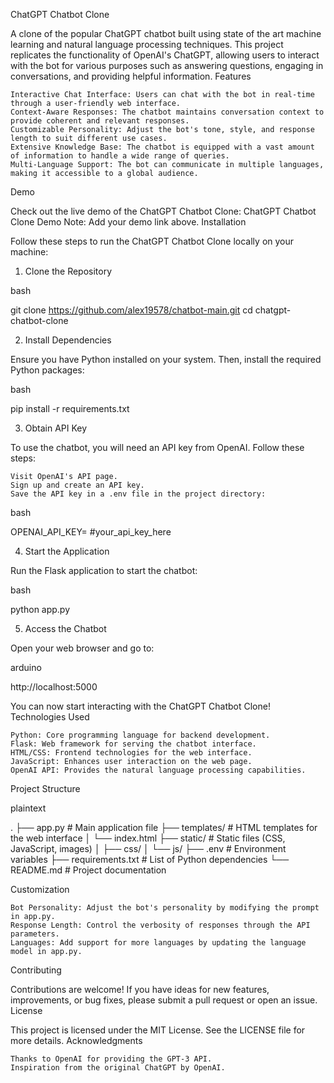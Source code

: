 ChatGPT Chatbot Clone

A clone of the popular ChatGPT chatbot built using state of the art machine learning and natural language processing techniques. This project replicates the functionality of OpenAI's ChatGPT, allowing users to interact with the bot for various purposes such as answering questions, engaging in conversations, and providing helpful information.
Features

    Interactive Chat Interface: Users can chat with the bot in real-time through a user-friendly web interface.
    Context-Aware Responses: The chatbot maintains conversation context to provide coherent and relevant responses.
    Customizable Personality: Adjust the bot's tone, style, and response length to suit different use cases.
    Extensive Knowledge Base: The chatbot is equipped with a vast amount of information to handle a wide range of queries.
    Multi-Language Support: The bot can communicate in multiple languages, making it accessible to a global audience.

Demo

Check out the live demo of the ChatGPT Chatbot Clone: ChatGPT Chatbot Clone Demo
Note: Add your demo link above.
Installation

Follow these steps to run the ChatGPT Chatbot Clone locally on your machine:
1. Clone the Repository

bash

git clone https://github.com/alex19578/chatbot-main.git
cd chatgpt-chatbot-clone

2. Install Dependencies

Ensure you have Python installed on your system. Then, install the required Python packages:

bash

pip install -r requirements.txt

3. Obtain API Key

To use the chatbot, you will need an API key from OpenAI. Follow these steps:

    Visit OpenAI's API page.
    Sign up and create an API key.
    Save the API key in a .env file in the project directory:

bash

OPENAI_API_KEY= #your_api_key_here

4. Start the Application

Run the Flask application to start the chatbot:

bash

python app.py

5. Access the Chatbot

Open your web browser and go to:

arduino

http://localhost:5000

You can now start interacting with the ChatGPT Chatbot Clone!
Technologies Used

    Python: Core programming language for backend development.
    Flask: Web framework for serving the chatbot interface.
    HTML/CSS: Frontend technologies for the web interface.
    JavaScript: Enhances user interaction on the web page.
    OpenAI API: Provides the natural language processing capabilities.

Project Structure

plaintext

.
├── app.py               # Main application file
├── templates/           # HTML templates for the web interface
│   └── index.html
├── static/              # Static files (CSS, JavaScript, images)
│   ├── css/
│   └── js/
├── .env                 # Environment variables
├── requirements.txt     # List of Python dependencies
└── README.md            # Project documentation

Customization

    Bot Personality: Adjust the bot's personality by modifying the prompt in app.py.
    Response Length: Control the verbosity of responses through the API parameters.
    Languages: Add support for more languages by updating the language model in app.py.

Contributing

Contributions are welcome! If you have ideas for new features, improvements, or bug fixes, please submit a pull request or open an issue.
License

This project is licensed under the MIT License. See the LICENSE file for more details.
Acknowledgments

    Thanks to OpenAI for providing the GPT-3 API.
    Inspiration from the original ChatGPT by OpenAI.
